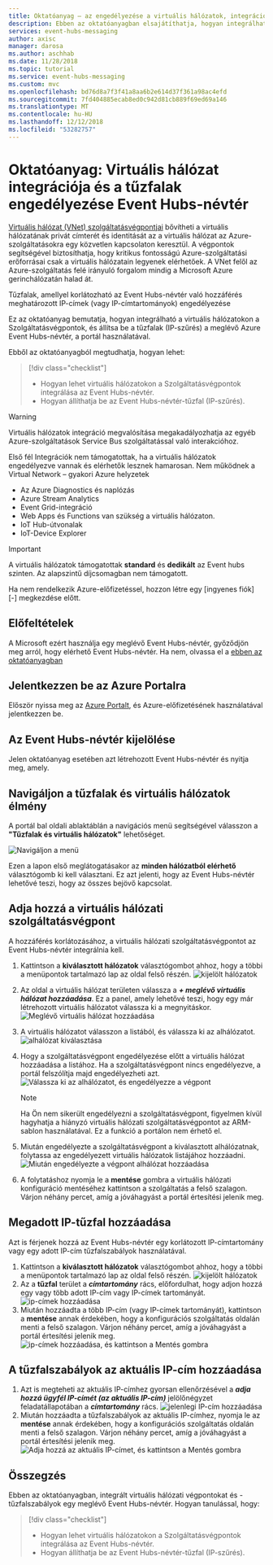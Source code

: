 ```yaml
---
title: Oktatóanyag – az engedélyezése a virtuális hálózatok, integráció és az Event Hubs-tűzfalak |} A Microsoft Docs
description: Ebben az oktatóanyagban elsajátíthatja, hogyan integrálhatja az Event Hubs virtuális hálózatok és a tűzfalak biztonságosan elérni.
services: event-hubs-messaging
author: axisc
manager: darosa
ms.author: aschhab
ms.date: 11/28/2018
ms.topic: tutorial
ms.service: event-hubs-messaging
ms.custom: mvc
ms.openlocfilehash: bd76d8a7f3f41a8aa6b2e614d37f361a98ac4efd
ms.sourcegitcommit: 7fd404885ecab8ed0c942d81cb889f69ed69a146
ms.translationtype: MT
ms.contentlocale: hu-HU
ms.lasthandoff: 12/12/2018
ms.locfileid: "53282757"
---
```

# <a name="tutorial-enable-virtual-networks-integration-and-firewalls-on-event-hubs-namespace"></a>Oktatóanyag: Virtuális hálózat integrációja és a tűzfalak engedélyezése Event Hubs-névtér

[Virtuális hálózat (VNet) szolgáltatásvégpontjai](../virtual-network/virtual-network-service-endpoints-overview.md) bővítheti a virtuális hálózatának privát címterét és identitását az a virtuális hálózat az Azure-szolgáltatásokra egy közvetlen kapcsolaton keresztül. A végpontok segítségével biztosíthatja, hogy kritikus fontosságú Azure-szolgáltatási erőforrásai csak a virtuális hálózatain legyenek elérhetőek. A VNet felől az Azure-szolgáltatás felé irányuló forgalom mindig a Microsoft Azure gerinchálózatán halad át.

Tűzfalak, amellyel korlátozható az Event Hubs-névtér való hozzáférés meghatározott IP-címek (vagy IP-címtartományok) engedélyezése

Ez az oktatóanyag bemutatja, hogyan integrálható a virtuális hálózatokon a Szolgáltatásvégpontok, és állítsa be a tűzfalak (IP-szűrés) a meglévő Azure Event Hubs-névtér, a portál használatával.

Ebből az oktatóanyagból megtudhatja, hogyan lehet:
> [!div class="checklist"]
> * Hogyan lehet virtuális hálózatokon a Szolgáltatásvégpontok integrálása az Event Hubs-névtér.
> * Hogyan állíthatja be az Event Hubs-névtér-tűzfal (IP-szűrés).

>[!WARNING]
> Virtuális hálózatok integráció megvalósítása megakadályozhatja az egyéb Azure-szolgáltatások Service Bus szolgáltatással való interakcióhoz.
>
> Első fél Integrációk nem támogatottak, ha a virtuális hálózatok engedélyezve vannak és elérhetők lesznek hamarosan.
> Nem működnek a Virtual Network – gyakori Azure helyzetek
> * Az Azure Diagnostics és naplózás
> * Azure Stream Analytics
> * Event Grid-integráció
> * Web Apps és Functions van szükség a virtuális hálózaton.
> * IoT Hub-útvonalak
> * IoT-Device Explorer


> [!IMPORTANT]
> A virtuális hálózatok támogatottak **standard** és **dedikált** az Event hubs szinten. Az alapszintű díjcsomagban nem támogatott.

Ha nem rendelkezik Azure-előfizetéssel, hozzon létre egy [ingyenes fiók] [-] megkezdése előtt.

## <a name="prerequisites"></a>Előfeltételek

A Microsoft ezért használja egy meglévő Event Hubs-névtér, győződjön meg arról, hogy elérhető Event Hubs-névtér. Ha nem, olvassa el a [ebben az oktatóanyagban](./event-hubs-create.md)

## <a name="sign-in-to-the-azure-portal"></a>Jelentkezzen be az Azure Portalra

Először nyissa meg az [Azure Portalt][Azure portal], és Azure-előfizetésének használatával jelentkezzen be.

## <a name="select-event-hubs-namespace"></a>Az Event Hubs-névtér kijelölése

Jelen oktatóanyag esetében azt létrehozott Event Hubs-névtér és nyitja meg, amely.

## <a name="navigate-to-firewalls-and-virtual-networks-experience"></a>Navigáljon a tűzfalak és virtuális hálózatok élmény

A portál bal oldali ablaktáblán a navigációs menü segítségével válasszon a **"Tűzfalak és virtuális hálózatok"** lehetőséget.

  ![Navigáljon a menü](./media/event-hubs-tutorial-vnet-and-firewalls/vnet-firewall-landing-page.png)

  Ezen a lapon első meglátogatásakor az **minden hálózatból elérhető** választógomb ki kell választani. Ez azt jelenti, hogy az Event Hubs-névtér lehetővé teszi, hogy az összes bejövő kapcsolat.

## <a name="add-virtual-network-service-endpoint"></a>Adja hozzá a virtuális hálózati szolgáltatásvégpont

A hozzáférés korlátozásához, a virtuális hálózati szolgáltatásvégpontot az Event Hubs-névtér integrálnia kell.

1. Kattintson a **kiválasztott hálózatok** választógombot ahhoz, hogy a többi a menüpontok tartalmazó lap az oldal felső részén.
  ![kijelölt hálózatok](./media/event-hubs-tutorial-vnet-and-firewalls/vnet-firewall-selecting-selected-networks.png)
2. Az oldal a virtuális hálózat területen válassza a ***+ meglévő virtuális hálózat hozzáadása***. Ez a panel, amely lehetővé teszi, hogy egy már létrehozott virtuális hálózatot válassza ki a megnyitáskor.
  ![Meglévő virtuális hálózat hozzáadása](./media/event-hubs-tutorial-vnet-and-firewalls/vnet-firewall-adding-vnet-from-portal-slide-in-pane.png)
3. A virtuális hálózatot válasszon a listából, és válassza ki az alhálózatot.
   ![alhálózat kiválasztása](./media/event-hubs-tutorial-vnet-and-firewalls/vnet-firewall-adding-vnet-from-portal-slide-in-pane-with-subnet-query.png)
4. Hogy a szolgáltatásvégpont engedélyezése előtt a virtuális hálózat hozzáadása a listához. Ha a szolgáltatásvégpont nincs engedélyezve, a portál felszólítja majd engedélyezheti azt.
  ![Válassza ki az alhálózatot, és engedélyezze a végpont](./media/event-hubs-tutorial-vnet-and-firewalls/vnet-firewall-adding-vnet-from-portal-slide-in-pane-after-enabling.png)
    > [!NOTE]
    > Ha Ön nem sikerült engedélyezni a szolgáltatásvégpont, figyelmen kívül hagyhatja a hiányzó virtuális hálózati szolgáltatásvégpontot az ARM-sablon használatával. Ez a funkció a portálon nem érhető el.

5. Miután engedélyezte a szolgáltatásvégpont a kiválasztott alhálózatnak, folytassa az engedélyezett virtuális hálózatok listájához hozzáadni.
  ![Miután engedélyezte a végpont alhálózat hozzáadása](./media/event-hubs-tutorial-vnet-and-firewalls/vnet-firewall-adding-vnet-from-portal-slide-in-pane-after-adding.png)

6. A folytatáshoz nyomja le a **mentése** gombra a virtuális hálózati konfiguráció mentéséhez kattintson a szolgáltatás a felső szalagon. Várjon néhány percet, amíg a jóváhagyást a portál értesítési jelenik meg.

## <a name="add-firewall-for-specified-ip"></a>Megadott IP-tűzfal hozzáadása

Azt is férjenek hozzá az Event Hubs-névtér egy korlátozott IP-címtartomány vagy egy adott IP-cím tűzfalszabályok használatával.

1. Kattintson a **kiválasztott hálózatok** választógombot ahhoz, hogy a többi a menüpontok tartalmazó lap az oldal felső részén.
  ![kijelölt hálózatok](./media/event-hubs-tutorial-vnet-and-firewalls/vnet-firewall-selecting-selected-networks.png)
2. Az a **tűzfal** terület a ***címtartomány*** rács, előfordulhat, hogy adjon hozzá egy vagy több adott IP-cím vagy IP-címek tartományát.
  ![ip-címek hozzáadása](./media/event-hubs-tutorial-vnet-and-firewalls/vnet-firewall-adding-firewall.png)
3. Miután hozzáadta a több IP-cím (vagy IP-címek tartományát), kattintson a **mentése** annak érdekében, hogy a konfigurációs szolgáltatás oldalán menti a felső szalagon. Várjon néhány percet, amíg a jóváhagyást a portál értesítési jelenik meg.
  ![ip-címek hozzáadása, és kattintson a Mentés gombra](./media/event-hubs-tutorial-vnet-and-firewalls/vnet-firewall-adding-firewall-hitting-save.png)

## <a name="adding-your-current-ip-address-to-the-firewall-rules"></a>A tűzfalszabályok az aktuális IP-cím hozzáadása

1. Azt is megteheti az aktuális IP-címhez gyorsan ellenőrzésével a ***adja hozzá ügyfél IP-címét (az aktuális IP-cím)*** jelölőnégyzet feladatállapotában a ***címtartomány*** rács.
  ![jelenlegi IP-cím hozzáadása](./media/event-hubs-tutorial-vnet-and-firewalls/vnet-firewall-adding-current-ip-hitting-save.png)
2. Miután hozzáadta a tűzfalszabályok az aktuális IP-címhez, nyomja le az **mentése** annak érdekében, hogy a konfigurációs szolgáltatás oldalán menti a felső szalagon. Várjon néhány percet, amíg a jóváhagyást a portál értesítési jelenik meg.
  ![Adja hozzá az aktuális IP-címet, és kattintson a Mentés gombra](./media/event-hubs-tutorial-vnet-and-firewalls/vnet-firewall-adding-current-ip-hitting-save-after-saving.png)

## <a name="conclusion"></a>Összegzés

Ebben az oktatóanyagban, integrált virtuális hálózati végpontokat és -tűzfalszabályok egy meglévő Event Hubs-névtér. Hogyan tanulással, hogy:
> [!div class="checklist"]
> * Hogyan lehet virtuális hálózatokon a Szolgáltatásvégpontok integrálása az Event Hubs-névtér.
> * Hogyan állíthatja be az Event Hubs-névtér-tűzfal (IP-szűrés).


[Azure portal]: https://portal.azure.com/
